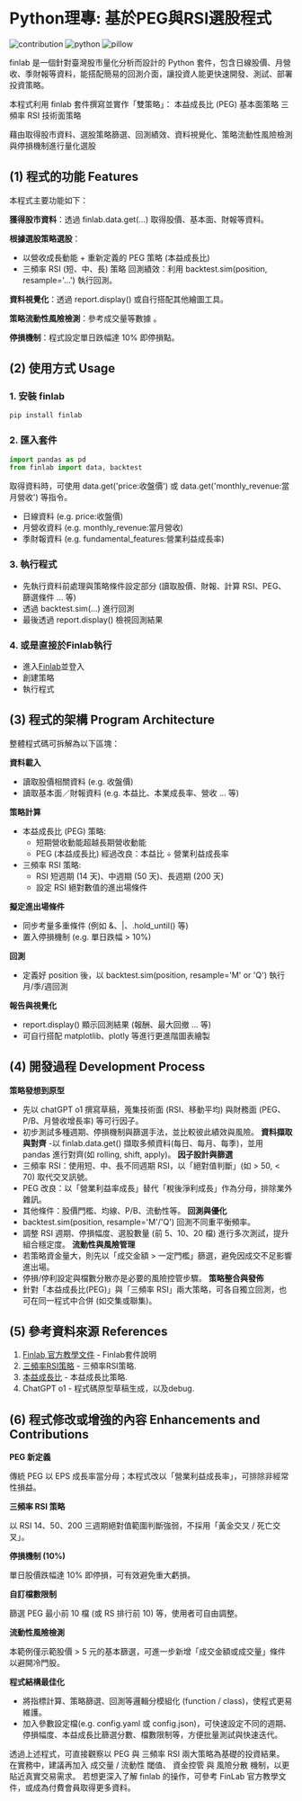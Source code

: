 # Python理專: 基於PEG與RSI選股程式

![contribution](https://img.shields.io/badge/contributions-welcome-blue)
![python](https://img.shields.io/badge/Python-3.9_or_later-green)
![pillow](https://img.shields.io/badge/Pillow-9.0_or_later-green)

finlab 是一個針對臺灣股市量化分析而設計的 Python 套件，包含日線股價、月營收、季財報等資料，能搭配簡易的回測介面，讓投資人能更快速開發、測試、部署投資策略。

本程式利用 finlab 套件撰寫並實作「雙策略」：
本益成長比 (PEG) 基本面策略
三頻率 RSI 技術面策略

藉由取得股市資料、選股策略篩選、回測績效、資料視覺化、策略流動性風險檢測與停損機制進行量化選股

## (1) 程式的功能 Features

本程式主要功能如下：

**獲得股市資料**：透過 finlab.data.get(...) 取得股價、基本面、財報等資料。

**根據選股策略選股**：
- 以營收成長動能 + 重新定義的 PEG 策略 (本益成長比)
- 三頻率 RSI (短、中、長) 策略
回測績效：利用 backtest.sim(position, resample='...') 執行回測。

**資料視覺化**：透過 report.display() 或自行搭配其他繪圖工具。

**策略流動性風險檢測**：參考成交量等數據 。

**停損機制**：程式設定單日跌幅達 10% 即停損點。

## (2) 使用方式 Usage

### 1. 安裝 finlab

```bash
pip install finlab
```

### 2. 匯入套件

```python
import pandas as pd
from finlab import data, backtest
```

取得資料時，可使用 data.get('price:收盤價') 或 data.get('monthly_revenue:當月營收') 等指令。

- 日線資料 (e.g. price:收盤價)
- 月營收資料 (e.g. monthly_revenue:當月營收)
- 季財報資料 (e.g. fundamental_features:營業利益成長率)

### 3. 執行程式

- 先執行資料前處理與策略條件設定部分 (讀取股價、財報、計算 RSI、PEG、篩選條件 … 等)
- 透過 backtest.sim(...) 進行回測
- 最後透過 report.display() 檢視回測結果

### 4. 或是直接於Finlab執行
- 進入[Finlab](https://ai.finlab.tw/)並登入
- 創建策略
- 執行程式

## (3) 程式的架構 Program Architecture

整體程式碼可拆解為以下區塊：

**資料載入**

- 讀取股價相關資料 (e.g. 收盤價)
- 讀取基本面／財報資料 (e.g. 本益比、本業成長率、營收 … 等)

**策略計算**

- 本益成長比 (PEG) 策略: 
    - 短期營收動能超越長期營收動能
    - PEG (本益成長比) 經過改良：本益比 ÷ 營業利益成長率
- 三頻率 RSI 策略: 
    - RSI 短週期 (14 天)、中週期 (50 天)、長週期 (200 天)
    - 設定 RSI 絕對數值的進出場條件

**擬定進出場條件**
- 同步考量多重條件 (例如 &、|、.hold_until() 等)
- 置入停損機制 (e.g. 單日跌幅 > 10%)

**回測**
- 定義好 position 後，以 backtest.sim(position, resample='M' or 'Q') 執行月/季/週回測

**報告與視覺化**
- report.display() 顯示回測結果 (報酬、最大回撤 … 等)
- 可自行搭配 matplotlib、plotly 等進行更進階圖表繪製

## (4) 開發過程 Development Process

**策略發想到原型**
- 先以 chatGPT o1 撰寫草稿，蒐集技術面 (RSI、移動平均) 與財務面 (PEG、P/B、月營收增長率) 等可行因子。
- 初步測試多種週期、停損機制與篩選手法，並比較彼此績效與風險。
**資料擷取與對齊**
-以 finlab.data.get() 擷取多頻資料(每日、每月、每季)，並用 pandas 進行對齊(如 rolling, shift, apply)。
**因子設計與篩選**
- 三頻率 RSI：使用短、中、長不同週期 RSI，以「絕對值判斷」(如 > 50, < 70) 取代交叉訊號。
- PEG 改良：以「營業利益率成長」替代「稅後淨利成長」作為分母，排除業外雜訊。
- 其他條件：股價門檻、均線、P/B、流動性等。
**回測與優化**
- backtest.sim(position, resample='M'/'Q') 回測不同重平衡頻率。
- 調整 RSI 週期、停損幅度、選股數量 (前 5、10、20 檔) 進行多次測試，提升組合穩定度。
**流動性與風險管理**
- 若策略資金量大，則先以「成交金額 > 一定門檻」篩選，避免因成交不足影響進出場。
- 停損/停利設定與檔數分散亦是必要的風險控管步驟。
**策略整合與發佈**
- 針對「本益成長比(PEG)」與「三頻率 RSI」兩大策略，可各自獨立回測，也可在同一程式中合併 (如交集或聯集)。

## (5) 參考資料來源 References

1. [Finlab 官方教學文件](https://doc.finlab.tw/getting-start/) - Finlab套件說明
2. [三頻率RSI策略](https://ai.finlab.tw/notebook/?uid=TJN4FDuqrwU8DML7DAjUYFIMutp2&sid=%E4%B8%89%E9%A0%BB%E7%8E%87RSI%E7%AD%96%E7%95%A5) - 三頻率RSI策略.
3. [本益成長比](https://ai.finlab.tw/notebook/?uid=TJN4FDuqrwU8DML7DAjUYFIMutp2&sid=%E6%9C%AC%E7%9B%8A%E6%88%90%E9%95%B7%E6%AF%94) - 本益成長比策略.
4. ChatGPT o1 - 程式碼原型草稿生成，以及debug.

## (6) 程式修改或增強的內容 Enhancements and Contributions

**PEG 新定義**

傳統 PEG 以 EPS 成長率當分母；本程式改以「營業利益成長率」，可排除非經常性損益。

**三頻率 RSI 策略**

以 RSI 14、50、200 三週期絕對值範圍判斷強弱，不採用「黃金交叉 / 死亡交叉」。

**停損機制 (10%)**

單日股價跌幅達 10% 即停損，可有效避免重大虧損。

**自訂檔數限制**

篩選 PEG 最小前 10 檔 (或 RS 排行前 10) 等，使用者可自由調整。

**流動性風險檢測**

本範例僅示範股價 > 5 元的基本篩選，可進一步新增「成交金額或成交量」條件以避開冷門股。

**程式結構最佳化**
- 將指標計算、策略篩選、回測等邏輯分模組化 (function / class)，使程式更易維護。
- 加入參數設定檔(e.g. config.yaml 或 config.json)，可快速設定不同的週期、停損幅度、本益成長比篩選分數、檔數限制等，方便批量測試與快速迭代。

透過上述程式，可直接觀察以 PEG 與 三頻率 RSI 兩大策略為基礎的投資結果。
在實務中，建議再加入 成交量 / 流動性 閾值、 資金控管 與 風險分散 機制，以更貼近真實交易需求。
若想更深入了解 finlab 的操作，可參考 FinLab 官方教學文件，或成為付費會員取得更多資料。